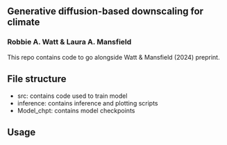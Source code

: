 ## Generative diffusion-based downscaling for climate
### Robbie A. Watt & Laura A. Mansfield

This repo contains code to go alongside Watt & Mansfield (2024) preprint.

## File structure
* src: contains code used to train model
* inference: contains inference and plotting scripts 
* Model_chpt: contains model checkpoints

## Usage
